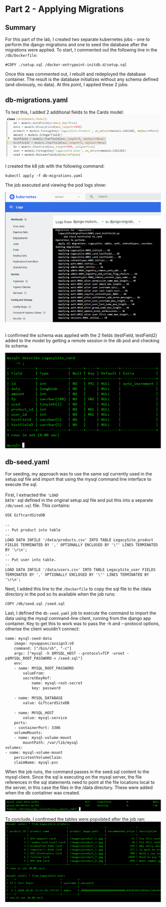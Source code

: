# Part 2 - Applying Migrations
## Summary
For this part of the lab, I created two separate kubernetes jobs - one to perform the django migrations and one to seed the database after the migrations were applied. To start, I commented out the following line in the <code>/db/Dockerfile</code>:
```
#COPY ./setup.sql /docker-entrypoint-initdb.d/setup.sql
```
Once this was commented out, I rebuilt and redeployed the database container. The result is the database initializes without any schema defined (and obviously, no data). At this point, I applied these 2 jobs:

## db-migrations.yaml
To test this, I added 2 additional fields to the Cards model:
<img src="./images/added-model-fields.png">

I created the k8 job with the following command:
```
kubectl apply -f db-migrations.yaml
```

The job executed and viewing the pod logs show:

<img src="./images/k8-job-makemigrations.png">

<br>I confirmed the schema was applied with the 2 fields (testField, testField2) added to the model by getting a remote session in the db pod and checking its schema:

<img src="./images/updated-table-schema.png">

<br>

## db-seed.yaml
For seeding, my approach was to use the same sql currently used in the setup.sql file and import that using the mysql command line interface to execute the sql. <br><br>First, I extracted the <code>'LOAD DATA'</code> sql defined in the original setup.sql file and put this into a separate <code>/db/seed.sql</code> file. This contains:
```
USE GiftcardSiteDB

--
-- Put product into table
--
LOAD DATA INFILE '/data/products.csv' INTO TABLE LegacySite_product FIELDS TERMINATED BY ',' OPTIONALLY ENCLOSED BY '\"' LINES TERMINATED BY '\r\n';
--
-- Put user into table.
--
LOAD DATA INFILE '/data/users.csv' INTO TABLE LegacySite_user FIELDS TERMINATED BY ',' OPTIONALLY ENCLOSED BY '\"' LINES TERMINATED BY '\r\n';
```
Next, I added this line to the <code>/Dockerfile</code> to copy the sql file to the /data directory in the pod so its available when the job runs:

```
COPY /db/seed.sql /seed.sql
```

Last, I defined the <code>db-seed.yaml</code> job to execute the command to import the data using the mysql command-line client, running from the django app container. Key to get this to work was to pass the -h and --protocol options, otherise the client wouldn't connect:
```
name: mysql-seed-data
    image: nyuappsec/assign3:v0
    command: ["/bin/sh", "-c"]
    args: ["mysql -h $MYSQL_HOST --protocol=TCP -uroot -p$MYSQL_ROOT_PASSWORD < /seed.sql"]
    env:
    - name: MYSQL_ROOT_PASSWORD
        valueFrom:
        secretKeyRef: 
            name: mysql-root-secret
            key: password

    - name: MYSQL_DATABASE
        value: GiftcardSiteDB

    - name: MYSQL_HOST
        value: mysql-service
    ports:
    - containerPort: 3306
    volumeMounts:
    - name: mysql-volume-mount
        mountPath: /var/lib/mysql
volumes:
- name: mysql-volume-mount
    persistentVolumeClaim:
    claimName: mysql-pvc
```

When the job runs, the command passes in the seed.sql content to the mysql client. Since the sql is executing on the mysql server, the file references in the sql statements need to point at the file locations local to the server, in this case the files in the /data directory. These were added when the db contatiner was created.

<img src="./images/seed-run.png">

To conclude, I confirmed the tables were populated after the job ran:
<img src="./images/seed-evidence.png">

